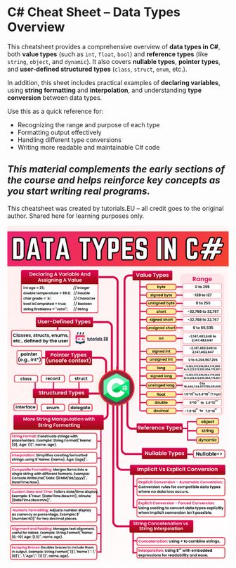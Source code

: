 # C# Cheat Sheet – Data Types Overview

This cheatsheet provides a comprehensive overview of **data types in C#**, both **value types** (such as `int`, `float`, `bool`) and **reference types** (like `string`, `object`, and `dynamic`). It also covers **nullable types**, **pointer types**, and **user-defined structured types** (`class`, `struct`, `enum`, etc.).

In addition, this sheet includes practical examples of **declaring variables**, using **string formatting** and **interpolation**, and understanding **type conversion** between data types.

Use this as a quick reference for:
- Recognizing the range and purpose of each type
- Formatting output effectively
- Handling different type conversions
- Writing more readable and maintainable C# code

_This material complements the early sections of the course and helps reinforce key concepts as you start writing real programs._
---
This cheatsheet was created by tutorials.EU – all credit goes to the original author. Shared here for learning purposes only.

![C# Data Types Cheatsheet](data_types.png)

